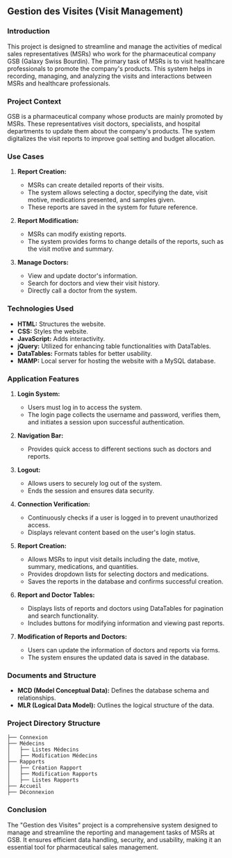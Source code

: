 ## Gestion des Visites (Visit Management)

### Introduction

This project is designed to streamline and manage the activities of medical sales representatives (MSRs) who work for the pharmaceutical company GSB (Galaxy Swiss Bourdin). The primary task of MSRs is to visit healthcare professionals to promote the company's products. This system helps in recording, managing, and analyzing the visits and interactions between MSRs and healthcare professionals.

### Project Context

GSB is a pharmaceutical company whose products are mainly promoted by MSRs. These representatives visit doctors, specialists, and hospital departments to update them about the company's products. The system digitalizes the visit reports to improve goal setting and budget allocation.

### Use Cases

1. **Report Creation:**

   - MSRs can create detailed reports of their visits.
   - The system allows selecting a doctor, specifying the date, visit motive, medications presented, and samples given.
   - These reports are saved in the system for future reference.

2. **Report Modification:**

   - MSRs can modify existing reports.
   - The system provides forms to change details of the reports, such as the visit motive and summary.

3. **Manage Doctors:**
   - View and update doctor's information.
   - Search for doctors and view their visit history.
   - Directly call a doctor from the system.

### Technologies Used

- **HTML:** Structures the website.
- **CSS:** Styles the website.
- **JavaScript:** Adds interactivity.
- **jQuery:** Utilized for enhancing table functionalities with DataTables.
- **DataTables:** Formats tables for better usability.
- **MAMP:** Local server for hosting the website with a MySQL database.

### Application Features

1. **Login System:**

   - Users must log in to access the system.
   - The login page collects the username and password, verifies them, and initiates a session upon successful authentication.

2. **Navigation Bar:**

   - Provides quick access to different sections such as doctors and reports.

3. **Logout:**

   - Allows users to securely log out of the system.
   - Ends the session and ensures data security.

4. **Connection Verification:**

   - Continuously checks if a user is logged in to prevent unauthorized access.
   - Displays relevant content based on the user's login status.

5. **Report Creation:**

   - Allows MSRs to input visit details including the date, motive, summary, medications, and quantities.
   - Provides dropdown lists for selecting doctors and medications.
   - Saves the reports in the database and confirms successful creation.

6. **Report and Doctor Tables:**

   - Displays lists of reports and doctors using DataTables for pagination and search functionality.
   - Includes buttons for modifying information and viewing past reports.

7. **Modification of Reports and Doctors:**
   - Users can update the information of doctors and reports via forms.
   - The system ensures the updated data is saved in the database.

### Documents and Structure

- **MCD (Model Conceptual Data):** Defines the database schema and relationships.
- **MLR (Logical Data Model):** Outlines the logical structure of the data.

### Project Directory Structure

```
├── Connexion
├── Médecins
│   ├── Listes Médecins
│   ├── Modification Médecins
├── Rapports
│   ├── Création Rapport
│   ├── Modification Rapports
│   ├── Listes Rapports
├── Accueil
├── Déconnexion
```

### Conclusion

The "Gestion des Visites" project is a comprehensive system designed to manage and streamline the reporting and management tasks of MSRs at GSB. It ensures efficient data handling, security, and usability, making it an essential tool for pharmaceutical sales management.
